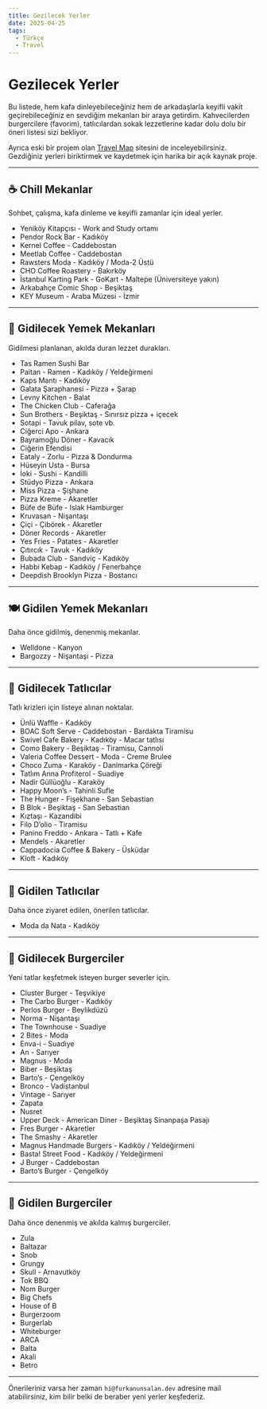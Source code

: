 ```yaml
---
title: Gezilecek Yerler
date: 2025-04-25
tags:
  - Türkçe
  - Travel
---
```

# Gezilecek Yerler

Bu listede, hem kafa dinleyebileceğiniz hem de arkadaşlarla keyifli vakit geçirebileceğiniz en sevdiğim mekanları bir araya getirdim. Kahvecilerden burgercilere (favorim), tatlıcılardan sokak lezzetlerine kadar dolu dolu bir öneri listesi sizi bekliyor.

Ayrıca eski bir projem olan [Travel Map](https://map.furkanunsalan.dev) sitesini de inceleyebilirsiniz. Gezdiğiniz yerleri biriktirmek ve kaydetmek için harika bir açık kaynak proje.

---

## ☕ Chill Mekanlar

Sohbet, çalışma, kafa dinleme ve keyifli zamanlar için ideal yerler.

- Yeniköy Kitapçısı - Work and Study ortamı
- Pendor Rock Bar - Kadıköy
- Kernel Coffee - Caddebostan
- Meetlab Coffee - Caddebostan
- Rawsters Moda - Kadıköy / Moda-2 Üstü
- CHO Coffee Roastery - Bakırköy
- İstanbul Karting Park - GoKart - Maltepe (Üniversiteye yakın)
- Arkabahçe Comic Shop - Beşiktaş
- KEY Museum - Araba Müzesi - İzmir

---

## 🍜 Gidilecek Yemek Mekanları

Gidilmesi planlanan, akılda duran lezzet durakları.

- Tas Ramen Sushi Bar    
- Paitan - Ramen - Kadıköy / Yeldeğirmeni
- Kaps Mantı - Kadıköy    
- Galata Şaraphanesi - Pizza + Şarap
- Levny Kitchen - Balat
- The Chicken Club - Caferağa
- Sun Brothers - Beşiktaş - Sınırsız pizza + içecek
- Sotapi - Tavuk pilav, sote vb.
- Ciğerci Apo - Ankara
- Bayramoğlu Döner - Kavacık
- Ciğerin Efendisi
- Eataly - Zorlu - Pizza & Dondurma
- Hüseyin Usta - Bursa
- İoki - Sushi - Kandilli
- Stüdyo Pizza - Ankara
- Miss Pizza - Şişhane
- Pizza Kreme - Akaretler
- Büfe de Büfe - Islak Hamburger
- Kruvasan - Nişantaşı
- Çiçi - Çibörek - Akaretler
- Döner Records - Akaretler
- Yes Fries - Patates - Akaretler
- Çıtırcık - Tavuk - Kadıköy
- Bubada Club - Sandviç - Kadıköy
- Habbi Kebap - Kadıköy / Fenerbahçe
- Deepdish Brooklyn Pizza - Bostancı

---

## 🍽️ Gidilen Yemek Mekanları

Daha önce gidilmiş, denenmiş mekanlar.

- Welldone - Kanyon
- Bargozzy - Nişantaşı - Pizza

---

## 🍰 Gidilecek Tatlıcılar

Tatlı krizleri için listeye alınan noktalar.

- Ünlü Waffle - Kadıköy
- BOAC Soft Serve - Caddebostan - Bardakta Tiramisu
- Swivel Cafe Bakery - Kadıköy - Macar tatlısı
- Como Bakery - Beşiktaş - Tiramisu, Cannoli
- Valeria Coffee Dessert - Moda - Creme Brulee
- Choco Zuma - Karaköy - Danimarka Çöreği
- Tatlım Anna Profiterol - Suadiye
- Nadir Güllüoğlu - Karaköy
- Happy Moon’s - Tahinli Sufle
- The Hunger - Fişekhane - San Sebastian
- B Blok - Beşiktaş - San Sebastian
- Kıztaşı - Kazandibi
- Filo D’olio - Tiramisu
- Panino Freddo - Ankara - Tatlı + Kafe
- Mendels - Akaretler
- Cappadocia Coffee & Bakery - Üsküdar
- Kloft - Kadıköy

---

## 🍰 Gidilen Tatlıcılar

Daha önce ziyaret edilen, önerilen tatlıcılar.

- Moda da Nata - Kadıköy

---

## 🍔 Gidilecek Burgerciler

Yeni tatlar keşfetmek isteyen burger severler için.

- Cluster Burger - Teşvikiye
- The Carbo Burger - Kadıköy
- Perlos Burger - Beylikdüzü
- Norma - Nişantaşı
- The Townhouse - Suadiye
- 2 Bites - Moda
- Enva-i - Suadiye
- An - Sarıyer
- Magnus - Moda
- Biber - Beşiktaş
- Barto’s - Çengelköy
- Bronco - Vadistanbul
- Vintage - Sarıyer
- Zapata
- Nusret
- Upper Deck - American Diner - Beşiktaş Sinanpaşa Pasajı
- Fres Burger - Akaretler
- The Smashy - Akaretler
- Magnus Handmade Burgers - Kadıköy / Yeldeğirmeni
- Basta! Street Food - Kadıköy / Yeldeğirmeni
- J Burger - Caddebostan
- Barto’s Burger - Çengelköy

---

## 🍔 Gidilen Burgerciler

Daha önce denenmiş ve akılda kalmış burgerciler.

- Zula
- Baltazar
- Snob
- Grungy
- Skull - Arnavutköy
- Tok BBQ
- Nom Burger
- Big Chefs
- House of B
- Burgerzoom
- Burgerlab
- Whiteburger
- ARCA
- Balta
- Akali
- Betro

---

Önerileriniz varsa her zaman `hi@furkanunsalan.dev` adresine mail atabilirsiniz, kim bilir belki de beraber yeni yerler keşfederiz.